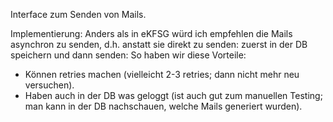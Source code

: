 Interface zum Senden von Mails.

Implementierung: Anders als in eKFSG würd ich empfehlen die Mails asynchron zu senden, d.h. anstatt sie direkt zu
senden: zuerst in der DB speichern und dann senden: So haben wir diese Vorteile:

* Können retries machen (vielleicht 2-3 retries; dann nicht mehr neu versuchen).
* Haben auch in der DB was geloggt (ist auch gut zum manuellen Testing; man kann in der DB nachschauen, welche Mails
  generiert wurden).
